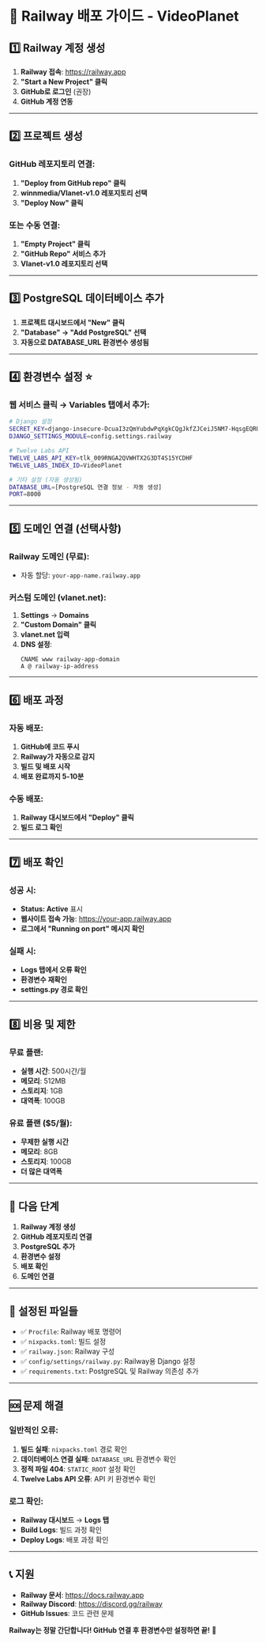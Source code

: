 # 🚀 Railway 배포 가이드 - VideoPlanet

## 1️⃣ **Railway 계정 생성**

1. **Railway 접속**: https://railway.app
2. **"Start a New Project" 클릭**
3. **GitHub로 로그인** (권장)
4. **GitHub 계정 연동**

---

## 2️⃣ **프로젝트 생성**

### GitHub 레포지토리 연결:
1. **"Deploy from GitHub repo" 클릭**
2. **winnmedia/Vlanet-v1.0 레포지토리 선택**
3. **"Deploy Now" 클릭**

### 또는 수동 연결:
1. **"Empty Project" 클릭**
2. **"GitHub Repo" 서비스 추가**
3. **Vlanet-v1.0 레포지토리 선택**

---

## 3️⃣ **PostgreSQL 데이터베이스 추가**

1. **프로젝트 대시보드에서 "New" 클릭**
2. **"Database" → "Add PostgreSQL" 선택**
3. **자동으로 DATABASE_URL 환경변수 생성됨**

---

## 4️⃣ **환경변수 설정** ⭐

### 웹 서비스 클릭 → Variables 탭에서 추가:

```bash
# Django 설정
SECRET_KEY=django-insecure-DcuaI3zQmYubdwPqXgkCQgJkfZJCeiJ5NM7-HqsgEQRUADnZeb
DJANGO_SETTINGS_MODULE=config.settings.railway

# Twelve Labs API
TWELVE_LABS_API_KEY=tlk_009RNGA2QVWHTX2G3DT4S15YCDHF
TWELVE_LABS_INDEX_ID=VideoPlanet

# 기타 설정 (자동 생성됨)
DATABASE_URL=[PostgreSQL 연결 정보 - 자동 생성]
PORT=8000
```

---

## 5️⃣ **도메인 연결** (선택사항)

### Railway 도메인 (무료):
- 자동 할당: `your-app-name.railway.app`

### 커스텀 도메인 (vlanet.net):
1. **Settings** → **Domains**
2. **"Custom Domain" 클릭**
3. **vlanet.net 입력**
4. **DNS 설정**:
   ```
   CNAME www railway-app-domain
   A @ railway-ip-address
   ```

---

## 6️⃣ **배포 과정**

### 자동 배포:
1. **GitHub에 코드 푸시**
2. **Railway가 자동으로 감지**
3. **빌드 및 배포 시작**
4. **배포 완료까지 5-10분**

### 수동 배포:
1. **Railway 대시보드에서 "Deploy" 클릭**
2. **빌드 로그 확인**

---

## 7️⃣ **배포 확인**

### 성공 시:
- **Status: Active** 표시
- **웹사이트 접속 가능**: https://your-app.railway.app
- **로그에서 "Running on port" 메시지 확인**

### 실패 시:
- **Logs 탭에서 오류 확인**
- **환경변수 재확인**
- **settings.py 경로 확인**

---

## 8️⃣ **비용 및 제한**

### 무료 플랜:
- **실행 시간**: 500시간/월
- **메모리**: 512MB
- **스토리지**: 1GB
- **대역폭**: 100GB

### 유료 플랜 ($5/월):
- **무제한 실행 시간**
- **메모리**: 8GB
- **스토리지**: 100GB
- **더 많은 대역폭**

---

## 🎯 **다음 단계**

1. **Railway 계정 생성**
2. **GitHub 레포지토리 연결**
3. **PostgreSQL 추가**
4. **환경변수 설정**
5. **배포 확인**
6. **도메인 연결**

---

## 🔧 **설정된 파일들**

- ✅ `Procfile`: Railway 배포 명령어
- ✅ `nixpacks.toml`: 빌드 설정
- ✅ `railway.json`: Railway 구성
- ✅ `config/settings/railway.py`: Railway용 Django 설정
- ✅ `requirements.txt`: PostgreSQL 및 Railway 의존성 추가

---

## 🆘 **문제 해결**

### 일반적인 오류:
1. **빌드 실패**: `nixpacks.toml` 경로 확인
2. **데이터베이스 연결 실패**: `DATABASE_URL` 환경변수 확인
3. **정적 파일 404**: `STATIC_ROOT` 설정 확인
4. **Twelve Labs API 오류**: API 키 환경변수 확인

### 로그 확인:
- **Railway 대시보드** → **Logs 탭**
- **Build Logs**: 빌드 과정 확인
- **Deploy Logs**: 배포 과정 확인

---

## 📞 **지원**

- **Railway 문서**: https://docs.railway.app
- **Railway Discord**: https://discord.gg/railway
- **GitHub Issues**: 코드 관련 문제

**Railway는 정말 간단합니다! GitHub 연결 후 환경변수만 설정하면 끝!** 🚀